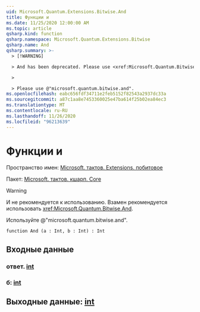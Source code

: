 ```yaml
---
uid: Microsoft.Quantum.Extensions.Bitwise.And
title: Функции и
ms.date: 11/25/2020 12:00:00 AM
ms.topic: article
qsharp.kind: function
qsharp.namespace: Microsoft.Quantum.Extensions.Bitwise
qsharp.name: And
qsharp.summary: >-
  > [!WARNING]

  > And has been deprecated. Please use <xref:Microsoft.Quantum.Bitwise.And> instead.

  >

  > Please use @"microsoft.quantum.bitwise.and".
ms.openlocfilehash: eabc656fdf34711e2feb5152f82543a2937dc33a
ms.sourcegitcommit: a87c1aa8e7453360025e47ba614f25b02ea84ec3
ms.translationtype: MT
ms.contentlocale: ru-RU
ms.lasthandoff: 11/26/2020
ms.locfileid: "96213639"
---
```

# <a name="and-function"></a>Функции и

Пространство имен: [Microsoft. тактов. Extensions. побитовое](xref:Microsoft.Quantum.Extensions.Bitwise)

Пакет: [Microsoft. тактов. кшарп. Core](https://nuget.org/packages/Microsoft.Quantum.QSharp.Core)


> [!WARNING]
> И не рекомендуется к использованию. Взамен рекомендуется использовать <xref:Microsoft.Quantum.Bitwise.And>.
>
> Используйте @"microsoft.quantum.bitwise.and".



```qsharp
function And (a : Int, b : Int) : Int
```


## <a name="input"></a>Входные данные

### <a name="a--int"></a>ответ. [int](xref:microsoft.quantum.lang-ref.int)




### <a name="b--int"></a>б: [int](xref:microsoft.quantum.lang-ref.int)





## <a name="output--int"></a>Выходные данные: [int](xref:microsoft.quantum.lang-ref.int)

